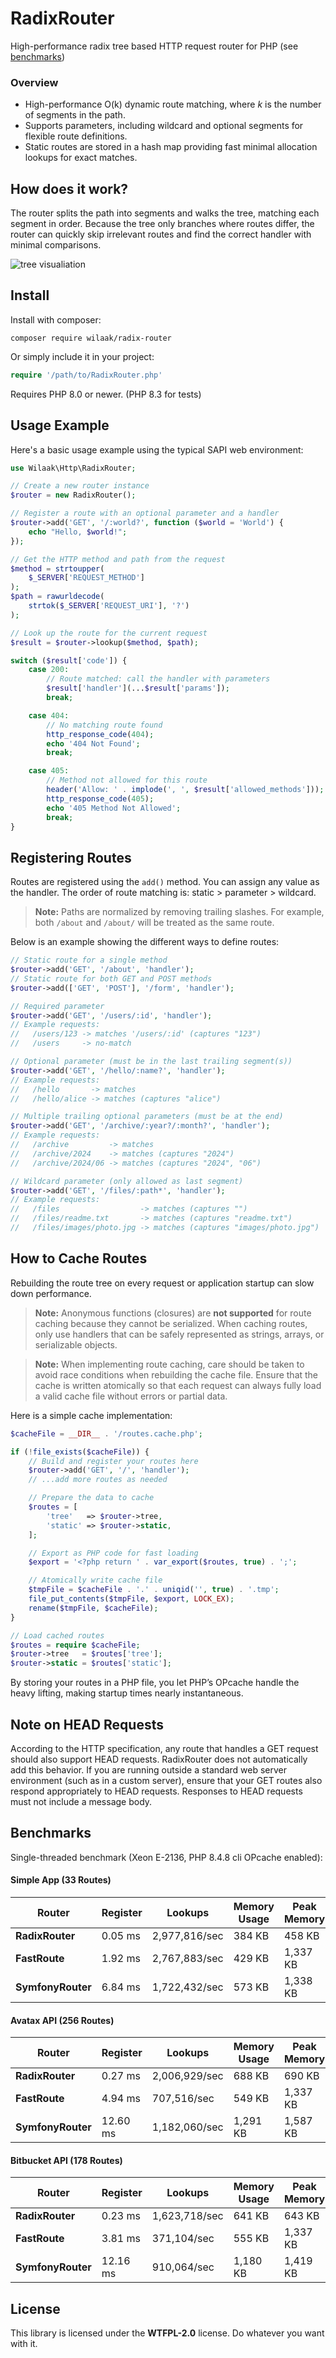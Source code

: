 # RadixRouter

High-performance radix tree based HTTP request router for PHP (see [benchmarks](#benchmarks))

### Overview

- High-performance O(k) dynamic route matching, where *k* is the number of segments in the path.
- Supports parameters, including wildcard and optional segments for flexible route definitions.
- Static routes are stored in a hash map providing fast minimal allocation lookups for exact matches.

## How does it work?

The router splits the path into segments and walks the tree, matching each segment in order. Because the tree only branches where routes differ, the router can quickly skip irrelevant routes and find the correct handler with minimal comparisons.

![tree visualiation](assets/radix-visualization.svg)

## Install

Install with composer:

    composer require wilaak/radix-router

Or simply include it in your project:

```PHP
require '/path/to/RadixRouter.php'
```

Requires PHP 8.0 or newer. (PHP 8.3 for tests)

## Usage Example

Here's a basic usage example using the typical SAPI web environment:

```php
use Wilaak\Http\RadixRouter;

// Create a new router instance
$router = new RadixRouter();

// Register a route with an optional parameter and a handler
$router->add('GET', '/:world?', function ($world = 'World') {
    echo "Hello, $world!";
});

// Get the HTTP method and path from the request
$method = strtoupper(
    $_SERVER['REQUEST_METHOD']
);
$path = rawurldecode(
    strtok($_SERVER['REQUEST_URI'], '?')
);

// Look up the route for the current request
$result = $router->lookup($method, $path);

switch ($result['code']) {
    case 200:
        // Route matched: call the handler with parameters
        $result['handler'](...$result['params']);
        break;

    case 404:
        // No matching route found
        http_response_code(404);
        echo '404 Not Found';
        break;

    case 405:
        // Method not allowed for this route
        header('Allow: ' . implode(', ', $result['allowed_methods']));
        http_response_code(405);
        echo '405 Method Not Allowed';
        break;
}
```
## Registering Routes

Routes are registered using the `add()` method. You can assign any value as the handler. The order of route matching is: static > parameter > wildcard.

> **Note:** Paths are normalized by removing trailing slashes. For example, both `/about` and `/about/` will be treated as the same route. 

Below is an example showing the different ways to define routes:

```php
// Static route for a single method
$router->add('GET', '/about', 'handler');
// Static route for both GET and POST methods
$router->add(['GET', 'POST'], '/form', 'handler');

// Required parameter
$router->add('GET', '/users/:id', 'handler');
// Example requests:
//   /users/123 -> matches '/users/:id' (captures "123")
//   /users     -> no-match

// Optional parameter (must be in the last trailing segment(s))
$router->add('GET', '/hello/:name?', 'handler');
// Example requests:
//   /hello       -> matches
//   /hello/alice -> matches (captures "alice")

// Multiple trailing optional parameters (must be at the end)
$router->add('GET', '/archive/:year?/:month?', 'handler');
// Example requests:
//   /archive         -> matches
//   /archive/2024    -> matches (captures "2024")
//   /archive/2024/06 -> matches (captures "2024", "06")

// Wildcard parameter (only allowed as last segment)
$router->add('GET', '/files/:path*', 'handler');
// Example requests:
//   /files                  -> matches (captures "")
//   /files/readme.txt       -> matches (captures "readme.txt")
//   /files/images/photo.jpg -> matches (captures "images/photo.jpg")
```

## How to Cache Routes

Rebuilding the route tree on every request or application startup can slow down performance.

> **Note:**
> Anonymous functions (closures) are **not supported** for route caching because they cannot be serialized. When caching routes, only use handlers that can be safely represented as strings, arrays, or serializable objects.

> **Note:**
> When implementing route caching, care should be taken to avoid race conditions when rebuilding the cache file. Ensure that the cache is written atomically so that each request can always fully load a valid cache file without errors or partial data.

Here is a simple cache implementation:

```php
$cacheFile = __DIR__ . '/routes.cache.php';

if (!file_exists($cacheFile)) {
    // Build and register your routes here
    $router->add('GET', '/', 'handler');
    // ...add more routes as needed

    // Prepare the data to cache
    $routes = [
        'tree'   => $router->tree,
        'static' => $router->static,
    ];

    // Export as PHP code for fast loading
    $export = '<?php return ' . var_export($routes, true) . ';';

    // Atomically write cache file
    $tmpFile = $cacheFile . '.' . uniqid('', true) . '.tmp';
    file_put_contents($tmpFile, $export, LOCK_EX);
    rename($tmpFile, $cacheFile);
}

// Load cached routes
$routes = require $cacheFile;
$router->tree   = $routes['tree'];
$router->static = $routes['static'];
```

By storing your routes in a PHP file, you let PHP’s OPcache handle the heavy lifting, making startup times nearly instantaneous.

## Note on HEAD Requests

According to the HTTP specification, any route that handles a GET request should also support HEAD requests. RadixRouter does not automatically add this behavior. If you are running outside a standard web server environment (such as in a custom server), ensure that your GET routes also respond appropriately to HEAD requests. Responses to HEAD requests must not include a message body.

## Benchmarks

Single-threaded benchmark (Xeon E-2136, PHP 8.4.8 cli OPcache enabled):

#### Simple App (33 Routes)

| Router           | Register     | Lookups           | Memory Usage | Peak Memory  |
|------------------|--------------|-------------------|--------------|--------------|
| **RadixRouter**  | 0.05 ms      | 2,977,816/sec     | 384 KB       | 458 KB       |
| **FastRoute**    | 1.92 ms      | 2,767,883/sec     | 429 KB       | 1,337 KB     |
| **SymfonyRouter**| 6.84 ms      | 1,722,432/sec     | 573 KB       | 1,338 KB     |

#### Avatax API (256 Routes)

| Router           | Register     | Lookups           | Memory Usage | Peak Memory  |
|------------------|--------------|-------------------|--------------|--------------|
| **RadixRouter**  | 0.27 ms      | 2,006,929/sec     | 688 KB       | 690 KB       |
| **FastRoute**    | 4.94 ms      |   707,516/sec     | 549 KB       | 1,337 KB     |
| **SymfonyRouter**| 12.60 ms     | 1,182,060/sec     | 1,291 KB     | 1,587 KB     |

#### Bitbucket API (178 Routes)

| Router           | Register     | Lookups           | Memory Usage | Peak Memory  |
|------------------|--------------|-------------------|--------------|--------------|
| **RadixRouter**  | 0.23 ms      | 1,623,718/sec     | 641 KB       | 643 KB       |
| **FastRoute**    | 3.81 ms      |   371,104/sec     | 555 KB       | 1,337 KB     |
| **SymfonyRouter**| 12.16 ms     |   910,064/sec     | 1,180 KB     | 1,419 KB     |

## License

This library is licensed under the **WTFPL-2.0** license. Do whatever you want with it.
